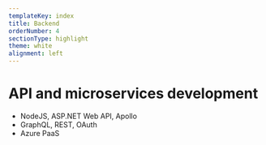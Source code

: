 ```yaml
---
templateKey: index
title: Backend
orderNumber: 4
sectionType: highlight
theme: white
alignment: left
---
```

# API and microservices development

* NodeJS, ASP.NET Web API, Apollo
* GraphQL, REST, OAuth
* Azure PaaS
